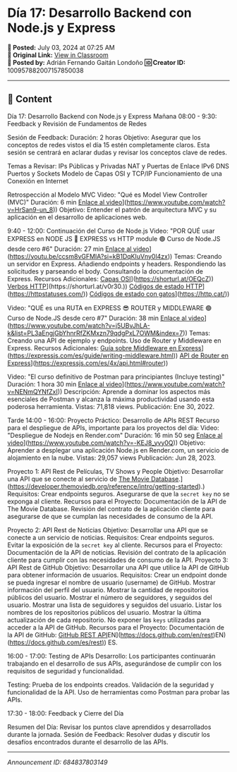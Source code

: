 # Día 17: Desarrollo Backend con Node.js y Express

**📅 Posted:** July 03, 2024 at 07:25 AM  
**🔗 Original Link:** [View in Classroom](https://classroom.google.com/c/Njk1MDgxNzAyMTIx/p/Njg0ODM3ODAzMTQ5)  
**👤 Posted by:** Adrián Fernando Gaitán Londoño
**🆔 Creator ID:** 100957882007157850038

---

## 📝 Content

Día 17: Desarrollo Backend con Node.js y Express
Mañana
08:00 - 9:30: Feedback y Revisión de Fundamentos de Redes

Sesión de Feedback:
Duración: 2 horas
Objetivo: Asegurar que los conceptos de redes vistos el día 15 estén completamente claros. Esta sesión se centrará en aclarar dudas y revisar los conceptos clave de redes.

Temas a Revisar:
IPs Públicas y Privadas
NAT y Puertas de Enlace
IPv6
DNS
Puertos y Sockets
Modelo de Capas OSI y TCP/IP
Funcionamiento de una Conexión en Internet


Retrospección al Modelo MVC
Video: "Qué es Model View Controller (MVC)"
Duración: 6 min
[Enlace al video]([https://www.youtube.com/watch?v=HrSan9-un_8)](https://www.youtube.com/watch?v=HrSan9-un_8))
Objetivo: Entender el patrón de arquitectura MVC y su aplicación en el desarrollo de aplicaciones web.

9:40 - 12:00: Continuación del Curso de Node.js
Video: "POR QUÉ usar EXPRESS en NODE JS 🤔 EXPRESS vs HTTP module 🟢 Curso de Node.JS desde cero #6"
Duración: 27 min
[Enlace al video]([https://youtu.be/ccsm8vGFMIA?si=kB1DqKIuVny0l4zx)](https://youtu.be/ccsm8vGFMIA?si=kB1DqKIuVny0l4zx))
Temas:
Creando un servidor en Express.
Añadiendo endpoints y headers.
Respondiendo las solicitudes y parseando el body.
Consultando la documentación de Express.
Recursos Adicionales:
[Capas OSI]([https://shorturl.at/OEQcZ)](https://shorturl.at/OEQcZ))
[Verbos HTTP]([https://shorturl.at/v0r30.)](https://shorturl.at/v0r30.))
[Códigos de estado HTTP]([https://httpstatuses.com/)](https://httpstatuses.com/))
[Códigos de estado con gatos]([https://http.cat/)](https://http.cat/))

Video: "QUÉ es una RUTA en EXPRESS 😎 ROUTER y MIDDLEWARE 🟢 Curso de Node.JS desde cero #7"
Duración: 38 min
[Enlace al video]([https://www.youtube.com/watch?v=j5UBvJhLA-k&list=PL3aEngjGbYhnrRfZKMxzn79qdgPxL7OWM&index=7)](https://www.youtube.com/watch?v=j5UBvJhLA-k&list=PL3aEngjGbYhnrRfZKMxzn79qdgPxL7OWM&index=7))
Temas:
Creando una API de ejemplo y endpoints.
Uso de Router y Middleware en Express.
Recursos Adicionales:
[Guía sobre Middleware en Express]([https://expressjs.com/es/guide/writing-middleware.html)](https://expressjs.com/es/guide/writing-middleware.html))
[API de Router en Express]([https://expressjs.com/es/4x/api.html#router)](https://expressjs.com/es/4x/api.html#router))

Video: "El curso definitivo de Postman para principiantes (Incluye testing)"
Duración: 1 hora 30 min
[Enlace al video]([https://www.youtube.com/watch?v=NENmQYNfZxI)](https://www.youtube.com/watch?v=NENmQYNfZxI))
Descripción: Aprende a dominar los aspectos más esenciales de Postman y alcanza la máxima productividad usando esta poderosa herramienta.
Vistas: 71,818 views.
Publicación: Ene 30, 2022.

Tarde
14:00 - 16:00: Proyecto Práctico: Desarrollo de APIs REST
Recurso para el despliegue de APIs, importante para los proyectos del día:
Video: "Despliegue de Nodejs en Render.com"
Duración: 16 min 50 seg
[Enlace al video]([https://www.youtube.com/watch?v=-KEJ8_yvy0Q)](https://www.youtube.com/watch?v=-KEJ8_yvy0Q))
Objetivo: Aprender a desplegar una aplicación Node.js en Render.com, un servicio de alojamiento en la nube.
Vistas: 29,057 views
Publicación: Jun 28, 2023.

Proyecto 1: API Rest de Películas, TV Shows y People
Objetivo: Desarrollar una API que se conecte al servicio de [The Movie Database]([https://developer.themoviedb.org/reference/intro/getting-started).](https://developer.themoviedb.org/reference/intro/getting-started).)
Requisitos:
Crear endpoints seguros.
Asegurarse de que la `secret key` no se exponga al cliente.
Recursos para el Proyecto:
Documentación de la API de The Movie Database.
Revisión del contrato de la aplicación cliente para asegurarse de que se cumplan las necesidades de consumo de la API.


Proyecto 2: API Rest de Noticias
Objetivo: Desarrollar una API que se conecte a un servicio de noticias.
Requisitos:
Crear endpoints seguros.
Evitar la exposición de la `secret key` al cliente.
Recursos para el Proyecto:
Documentación de la API de noticias.
Revisión del contrato de la aplicación cliente para cumplir con las necesidades de consumo de la API.
Proyecto 3: API Rest de GitHub
Objetivo: Desarrollar una API que utilice la API de GitHub para obtener información de usuarios.
Requisitos:
Crear un endpoint donde se pueda ingresar el nombre de usuario (username) de GitHub.
Mostrar información del perfil del usuario.
Mostrar la cantidad de repositorios públicos del usuario.
Mostrar el número de seguidores, y seguidos del usuario.
Mostrar una lista de seguidores y seguidos del usuario.
Listar los nombres de los repositorios públicos del usuario.
Mostrar la última actualización de cada repositorio.
No exponer las `keys` utilizadas para acceder a la API de GitHub.
Recursos para el Proyecto:
Documentación de la API de GitHub: [GitHub REST API]([https://docs.github.com/en/rest)EN](https://docs.github.com/en/rest)EN) ([https://docs.github.com/es/rest)](https://docs.github.com/es/rest)) ES.

16:00 - 17:00: Testing de APIs
Desarrollo:
Los participantes continuarán trabajando en el desarrollo de sus APIs, asegurándose de cumplir con los requisitos de seguridad y funcionalidad.

Testing:
Prueba de los endpoints creados.
Validación de la seguridad y funcionalidad de la API.
Uso de herramientas como Postman para probar las APIs.

17:30 - 18:00: Feedback y Cierre del Día

Resumen del Día: Revisar los puntos clave aprendidos y desarrollados durante la jornada.
Sesión de Feedback: Resolver dudas y discutir los desafíos encontrados durante el desarrollo de las APIs.



---

*Announcement ID: 684837803149*
